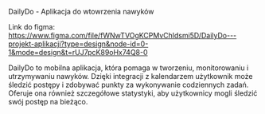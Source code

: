 DailyDo - Aplikacja do wtowrzenia nawyków

Link do figma: https://www.figma.com/file/fWNwTVOgKCPMvChldsmi5D/DailyDo---projekt-aplikacji?type=design&node-id=0-1&mode=design&t=rUJ7pcK89oHx74Q8-0

DailyDo to mobilna aplikacja, która pomaga w tworzeniu, monitorowaniu i utrzymywaniu nawyków. Dzięki integracji z kalendarzem użytkownik może śledzić postępy i zdobywać punkty za wykonywanie codziennych zadań. Oferuje ona również szczegółowe statystyki, aby użytkownicy mogli śledzić swój postęp na bieżąco.
